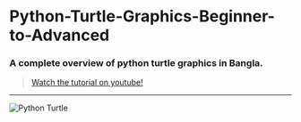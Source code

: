 # Python-Turtle-Graphics-Beginner-to-Advanced

### A complete overview of python turtle graphics in Bangla. 

> <a href="https://youtu.be/Y0PCoinDWek">Watch the tutorial on youtube!</a>

---

![Python Turtle](https://user-images.githubusercontent.com/33668152/86144375-6a488180-bb17-11ea-824e-eec9c171771a.png)
